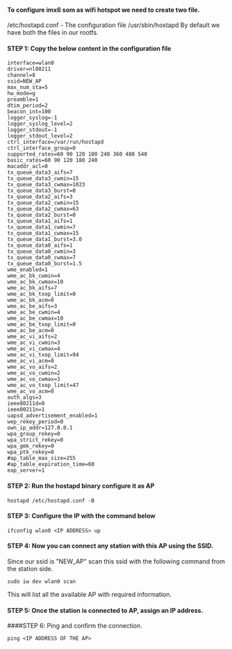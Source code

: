 #### To configure imx6 som as wifi hotspot we need to create two file.
/etc/hostapd.conf - The configuration file
/usr/sbin/hostapd
By default we have both the files in our rootfs.

#### STEP 1: Copy the below content in the configuration file
```
interface=wlan0
driver=nl80211
channel=8
ssid=NEW_AP
max_num_sta=5
hw_mode=g
preamble=1
dtim_period=2
beacon_int=100
logger_syslog=-1
logger_syslog_level=2
logger_stdout=-1
logger_stdout_level=2
ctrl_interface=/var/run/hostapd
ctrl_interface_group=0
supported_rates=60 90 120 180 240 360 480 540
basic_rates=60 90 120 180 240
macaddr_acl=0
tx_queue_data3_aifs=7
tx_queue_data3_cwmin=15
tx_queue_data3_cwmax=1023
tx_queue_data3_burst=0
tx_queue_data2_aifs=3
tx_queue_data2_cwmin=15
tx_queue_data2_cwmax=63
tx_queue_data2_burst=0
tx_queue_data1_aifs=1
tx_queue_data1_cwmin=7
tx_queue_data1_cwmax=15
tx_queue_data1_burst=3.0
tx_queue_data0_aifs=1
tx_queue_data0_cwmin=3
tx_queue_data0_cwmax=7
tx_queue_data0_burst=1.5
wme_enabled=1
wme_ac_bk_cwmin=4
wme_ac_bk_cwmax=10
wme_ac_bk_aifs=7
wme_ac_bk_txop_limit=0
wme_ac_bk_acm=0
wme_ac_be_aifs=3
wme_ac_be_cwmin=4
wme_ac_be_cwmax=10
wme_ac_be_txop_limit=0
wme_ac_be_acm=0
wme_ac_vi_aifs=2
wme_ac_vi_cwmin=3
wme_ac_vi_cwmax=4
wme_ac_vi_txop_limit=94
wme_ac_vi_acm=0
wme_ac_vo_aifs=2
wme_ac_vo_cwmin=2
wme_ac_vo_cwmax=3
wme_ac_vo_txop_limit=47
wme_ac_vo_acm=0
auth_algs=3
ieee80211d=0
ieee80211n=1
uapsd_advertisement_enabled=1
wep_rekey_period=0
own_ip_addr=127.0.0.1
wpa_group_rekey=0
wpa_strict_rekey=0
wpa_gmk_rekey=0
wpa_ptk_rekey=0
#ap_table_max_size=255
#ap_table_expiration_time=60
eap_server=1

```




#### STEP 2: Run the hostapd binary configure it as AP
```
hostapd /etc/hostapd.conf -B
```



#### STEP 3: Configure the IP with the command below
```
ifconfig wlan0 <IP ADDRESS> up
```

#### STEP 4: Now you can connect any station with this AP using the SSID.
Since our ssid is "NEW_AP" scan this ssid with the following command from the station side.
```
sudo iw dev wlan0 scan
```
This will list all the available AP with required information.

#### STEP 5: Once the station is connected to AP, assign an IP address.

####STEP 6: Ping and confirm the connection.
```
ping <IP ADDRESS OF THE AP>
```
